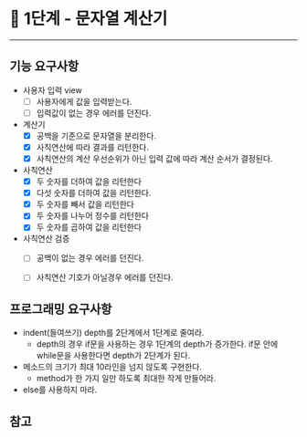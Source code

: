 # 🚀 1단계 - 문자열 계산기
------------
## 기능 요구사항
* 사용자 입력 view
    * [ ] 사용자에게 값을 입력받는다.
    * [ ] 입력값이 없는 경우 에러를 던진다.

* 계산기
    * [x] 공백을 기준으로 문자열을 분리한다.
    * [x] 사칙연산에 따라 결과를 리턴한다.
    * [x] 사칙연산의 계산 우선순위가 아닌 입력 값에 따라 계산 순서가 결정된다.

* 사칙연산
    * [x] 두 숫자를 더하여 값을 리턴한다
    * [x] 다섯 숫자를 더하여 값을 리턴한다.
    * [x] 두 숫자를 빼서 값을 리턴한다
    * [x] 두 숫자를 나누어 정수를 리턴한다
    * [x] 두 숫자를 곱하여 값을 리턴한다

* 사칙연산 검증
    * [ ] 공백이 없는 경우 에러를 던진다.
    * [ ] 사칙연산 기호가 아닐경우 에러를 던진다.


## 프로그래밍 요구사항
* indent(들여쓰기) depth를 2단계에서 1단계로 줄여라.
  * depth의 경우 if문을 사용하는 경우 1단계의 depth가 증가한다. 
  if문 안에 while문을 사용한다면 depth가 2단계가 된다.
* 메소드의 크기가 최대 10라인을 넘지 않도록 구현한다.
  * method가 한 가지 일만 하도록 최대한 작게 만들어라.
* else를 사용하지 마라.

## 참고

